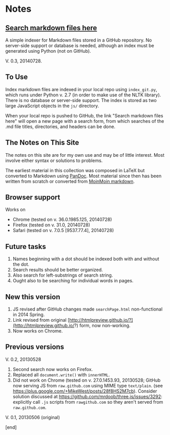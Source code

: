# Notes

## [Search markdown files here](https://branner-non-code.github.io/notes/searchPage.html)

A simple indexer for Markdown files stored in a GitHub repository. No server-side support or database is needed, although an index must be generated using Python (not on GitHub).

V. 0.3, 20140728.

## To Use
Index markdown files are indexed in your local repo using `index_git.py`, which runs under Python v. 2.7 (in order to make use of the NLTK library). There is no database or server-side support. The index is stored as two large JavaScript objects in the `js/` directory.

When your local repo is pushed to GitHub, the link "Search markdown files here" will open a new page with a search form, from which searches of the .md file titles, directories, and headers can be done.

  
## The Notes on This Site
The notes on this site are for my own use and may be of little interest. Most involve either syntax or solutions to problems.

The earliest material in this collection was composed in LaTeX but converted to Markdown using [PanDoc](http://johnmacfarlane.net/pandoc). Most material since then has been written from scratch or converted from [MoinMoin markdown](http://moinmo.in/ParserMarket/Markdown).

## Browser support
Works on 
 * Chrome (tested on v. 36.0.1985.125, 20140728)
 * Firefox (tested on v. 31.0, 20140728)
 * Safari (tested on v. 7.0.5 [9537.77.4], 20140728)

## Future tasks
 1. Names beginning with a dot should be indexed both with and without the dot.
 1. Search results should be better organized.
 1. Also search for left-substrings of search string.
 1. Ought also to be searching for individual words in pages.

## New this version
 1. JS revised after GitHub changes made `searchPage.html` non-functional in 2014 Spring.
 1. Link revised from original [http://htmlpreview.github.io/?](http://htmlpreview.github.io/?) form, now non-working.
 1. Now works on Chrome.

## Previous versions
V. 0.2, 20130528

 1. Second search now works on Firefox.
 1. Replaced all `document.write()` with `innerHTML`.
 1. Did not work on Chrome (tested on v. 27.0.1453.93, 20130528; GitHub now serving JS from `raw.github.com` using MIME type `text/plain`. (see https://plus.google.com/+MikeWest/posts/28f8HS2M7cb). Consider solution discussed at https://github.com/mrdoob/three.js/issues/3292: explicitly call `.js` scripts from `rawgithub.com` so they aren't served from `raw.github.com`.

V. 0.1, 20130506 (original)

[end]

